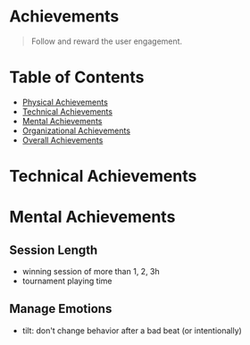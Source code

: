 # Achievements

> Follow and reward the user engagement. 

# Table of Contents

- [Physical Achievements](#physical-achievements)
- [Technical Achievements](#technical-achievements)
- [Mental Achievements](#mental-achievements)
- [Organizational Achievements](#organizational-achievements)
- [Overall Achievements](#overall-achievements)

# Technical Achievements

# Mental Achievements

## Session Length

- winning session of more than 1, 2, 3h
- tournament playing time

## Manage Emotions 

- tilt: don't change behavior after a bad beat (or intentionally)